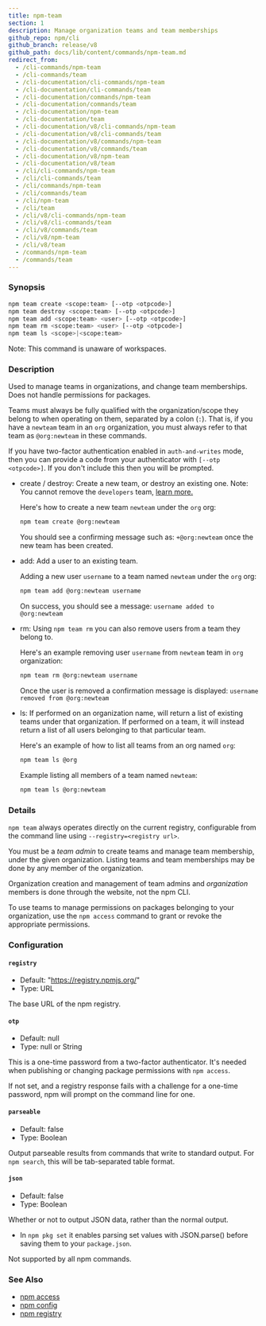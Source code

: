 ```yaml
---
title: npm-team
section: 1
description: Manage organization teams and team memberships
github_repo: npm/cli
github_branch: release/v8
github_path: docs/lib/content/commands/npm-team.md
redirect_from:
  - /cli-commands/npm-team
  - /cli-commands/team
  - /cli-documentation/cli-commands/npm-team
  - /cli-documentation/cli-commands/team
  - /cli-documentation/commands/npm-team
  - /cli-documentation/commands/team
  - /cli-documentation/npm-team
  - /cli-documentation/team
  - /cli-documentation/v8/cli-commands/npm-team
  - /cli-documentation/v8/cli-commands/team
  - /cli-documentation/v8/commands/npm-team
  - /cli-documentation/v8/commands/team
  - /cli-documentation/v8/npm-team
  - /cli-documentation/v8/team
  - /cli/cli-commands/npm-team
  - /cli/cli-commands/team
  - /cli/commands/npm-team
  - /cli/commands/team
  - /cli/npm-team
  - /cli/team
  - /cli/v8/cli-commands/npm-team
  - /cli/v8/cli-commands/team
  - /cli/v8/commands/team
  - /cli/v8/npm-team
  - /cli/v8/team
  - /commands/npm-team
  - /commands/team
---
```


### Synopsis

```bash
npm team create <scope:team> [--otp <otpcode>]
npm team destroy <scope:team> [--otp <otpcode>]
npm team add <scope:team> <user> [--otp <otpcode>]
npm team rm <scope:team> <user> [--otp <otpcode>]
npm team ls <scope>|<scope:team>
```

Note: This command is unaware of workspaces.

### Description

Used to manage teams in organizations, and change team memberships. Does not
handle permissions for packages.

Teams must always be fully qualified with the organization/scope they belong to
when operating on them, separated by a colon (`:`). That is, if you have a
`newteam` team in an `org` organization, you must always refer to that team
as `@org:newteam` in these commands.

If you have two-factor authentication enabled in `auth-and-writes` mode, then
you can provide a code from your authenticator with `[--otp <otpcode>]`.
If you don't include this then you will be prompted.

* create / destroy:
  Create a new team, or destroy an existing one. Note: You cannot remove the
  `developers` team, <a href="https://docs.npmjs.com/about-developers-team" target="_blank">learn more.</a>

  Here's how to create a new team `newteam` under the `org` org:

  ```bash
  npm team create @org:newteam
  ```

  You should see a confirming message such as: `+@org:newteam` once the new
  team has been created.

* add:
  Add a user to an existing team.

  Adding a new user `username` to a team named `newteam` under the `org` org:

  ```bash
  npm team add @org:newteam username
  ```

  On success, you should see a message: `username added to @org:newteam`

* rm:
  Using `npm team rm` you can also remove users from a team they belong to.

  Here's an example removing user `username` from `newteam` team
  in `org` organization:

  ```bash
  npm team rm @org:newteam username
  ```

  Once the user is removed a confirmation message is displayed:
  `username removed from @org:newteam`

* ls:
  If performed on an organization name, will return a list of existing teams
  under that organization. If performed on a team, it will instead return a list
  of all users belonging to that particular team.

  Here's an example of how to list all teams from an org named `org`:

  ```bash
  npm team ls @org
  ```

  Example listing all members of a team named `newteam`:

  ```bash
  npm team ls @org:newteam
  ```

### Details

`npm team` always operates directly on the current registry, configurable from
the command line using `--registry=<registry url>`.

You must be a *team admin* to create teams and manage team membership, under
the given organization. Listing teams and team memberships may be done by
any member of the organization.

Organization creation and management of team admins and *organization* members
is done through the website, not the npm CLI.

To use teams to manage permissions on packages belonging to your organization,
use the `npm access` command to grant or revoke the appropriate permissions.

### Configuration

#### `registry`

* Default: "https://registry.npmjs.org/"
* Type: URL

The base URL of the npm registry.

#### `otp`

* Default: null
* Type: null or String

This is a one-time password from a two-factor authenticator. It's needed
when publishing or changing package permissions with `npm access`.

If not set, and a registry response fails with a challenge for a one-time
password, npm will prompt on the command line for one.

#### `parseable`

* Default: false
* Type: Boolean

Output parseable results from commands that write to standard output. For
`npm search`, this will be tab-separated table format.

#### `json`

* Default: false
* Type: Boolean

Whether or not to output JSON data, rather than the normal output.

* In `npm pkg set` it enables parsing set values with JSON.parse() before
  saving them to your `package.json`.

Not supported by all npm commands.

### See Also

* [npm access](/cli/v8/commands/npm-access)
* [npm config](/cli/v8/commands/npm-config)
* [npm registry](/cli/v8/using-npm/registry)

